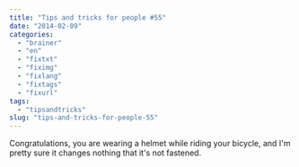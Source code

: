 ```yaml
---
title: "Tips and tricks for people #55"
date: "2014-02-09"
categories: 
  - "brainer"
  - "en"
  - "fixtxt"
  - "fiximg"
  - "fixlang"
  - "fixtags"
  - "fixurl"
tags: 
  - "tipsandtricks"
slug: "tips-and-tricks-for-people-55"
---
```


Congratulations, you are wearing a helmet while riding your bicycle, and I'm pretty sure it changes nothing that it's not fastened.

